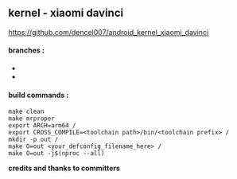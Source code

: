 ## kernel - xiaomi davinci
https://github.com/dencel007/android_kernel_xiaomi_davinci

#### branches :

- 
- 

#### build commands :

    make clean
    make mrproper
    export ARCH=arm64 /
    export CROSS_COMPILE=<toolchain path>/bin/<toolchain prefix> /
    mkdir -p out /
    make O=out <your_defconfig_filename_here> /
    make O=out -j$(nproc --all)

**credits and thanks to committers**